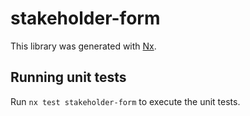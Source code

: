 # stakeholder-form

This library was generated with [Nx](https://nx.dev).

## Running unit tests

Run `nx test stakeholder-form` to execute the unit tests.
